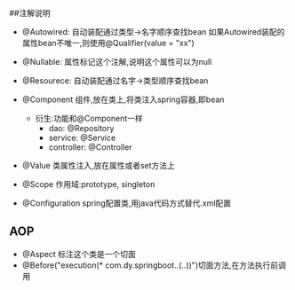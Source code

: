 ##注解说明
- @Autowired: 自动装配通过类型->名字顺序查找bean
    如果Autowired装配的属性bean不唯一,则使用@Qualifier(value = "xx")
- @Nullable: 属性标记这个注解,说明这个属性可以为null
- @Resourece: 自动装配通过名字->类型顺序查找bean


- @Component 组件,放在类上,将类注入spring容器,即bean
    - 衍生:功能和@Component一样
        - dao: @Repository 
        - service: @Service
        - controller: @Controller
- @Value  类属性注入,放在属性或者set方法上

- @Scope 作用域:prototype, singleton


- @Configuration spring配置类,用java代码方式替代.xml配置


## AOP
- @Aspect 标注这个类是一个切面
- @Before("execution(* com.dy.springboot.*.*(..))")切面方法,在方法执行前调用